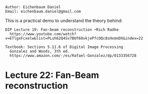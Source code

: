 ```
Author: Eichenbaum Daniel
Email: eichenbaum.daniel@gmail.com
```
This is a practical demo to understand the theory behind:
```
DIP Lecture 19: Fan-beam reconstruction ¬Rich Radke
  https://www.youtube.com/watch?v=ETlgxFcxelw&list=PLuh62Q4Sv7BUf60vkjePfcOQc8sHxmnDX&index=22

Textbook: Sections 5.11.6 of Digital Image Processing
  Gonzalez and Woods, 3th ed.  
  https://www.amazon.com/-/es/Rafael-Gonzalez/dp/0133356728  
```

# Lecture 22: Fan-Beam reconstruction
